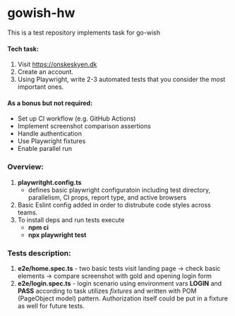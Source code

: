 # gowish-hw
This is a test repository implements task for go-wish

#### Tech task:
1. Visit https://onskeskyen.dk
2. Create an account.
3. Using Playwright, write 2-3 automated tests that you consider the most important ones.
#### As a bonus but not required:
- Set up CI workflow (e.g. GitHub Actions)
- Implement screenshot comparison assertions
- Handle authentication
- Use Playwright fixtures
- Enable parallel run

### Overview:
1. **playwritght.config.ts**
   - defines basic playwright configuratoin including test directory, parallelism, CI props, report type, and active browsers
3. Basic Eslint config added in order to distrubute code styles across teams.
4. To install deps and run tests execute
   - **npm ci**
   - **npx playwright test**

### Tests description:
1. **e2e/home.spec.ts** - two basic tests visit landing page -> check basic elements -> compare screenshot with gold and opening login form
2. **e2e/login.spec.ts** - login scenario using environment vars **LOGIN** and **PASS** according to task utilizes *fixtures* and written with POM (PageObject model) pattern. Authorization itself could be put in a fixture as well for future tests.
